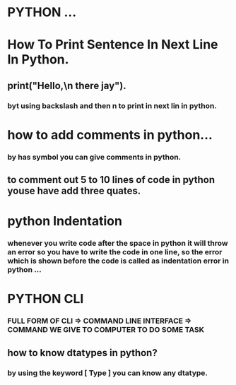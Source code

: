 # PYTHON ...


# How To Print Sentence In Next Line In Python.

## print("Hello,\n there jay").

### byt using backslash and then n to print in next lin in python.



# how to add comments in python...

###  by has symbol you can give comments in python.

## to comment out  5 to 10 lines of code in python  youse have add three quates.  

# python Indentation

###  whenever  you write code after  the space in python it will throw an error  so you have to write the code in one line, so the error which is shown before the code is called as indentation error in python ...



# PYTHON CLI

### FULL FORM OF CLI  => COMMAND LINE  INTERFACE => COMMAND WE GIVE TO COMPUTER TO DO SOME TASK

## how to know dtatypes in python?

### by using the keyword [ Type ]  you can know any dtatype.